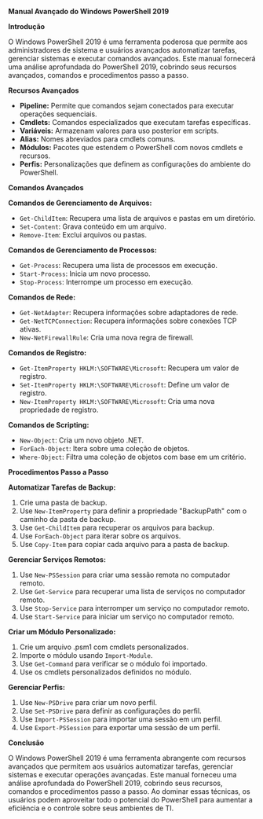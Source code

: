 **Manual Avançado do Windows PowerShell 2019**

**Introdução**

O Windows PowerShell 2019 é uma ferramenta poderosa que permite aos administradores de sistema e usuários avançados automatizar tarefas, gerenciar sistemas e executar comandos avançados. Este manual fornecerá uma análise aprofundada do PowerShell 2019, cobrindo seus recursos avançados, comandos e procedimentos passo a passo.

**Recursos Avançados**

* **Pipeline:** Permite que comandos sejam conectados para executar operações sequenciais.
* **Cmdlets:** Comandos especializados que executam tarefas específicas.
* **Variáveis:** Armazenam valores para uso posterior em scripts.
* **Alias:** Nomes abreviados para cmdlets comuns.
* **Módulos:** Pacotes que estendem o PowerShell com novos cmdlets e recursos.
* **Perfis:** Personalizações que definem as configurações do ambiente do PowerShell.

**Comandos Avançados**

**Comandos de Gerenciamento de Arquivos:**

* `Get-ChildItem`: Recupera uma lista de arquivos e pastas em um diretório.
* `Set-Content`: Grava conteúdo em um arquivo.
* `Remove-Item`: Exclui arquivos ou pastas.

**Comandos de Gerenciamento de Processos:**

* `Get-Process`: Recupera uma lista de processos em execução.
* `Start-Process`: Inicia um novo processo.
* `Stop-Process`: Interrompe um processo em execução.

**Comandos de Rede:**

* `Get-NetAdapter`: Recupera informações sobre adaptadores de rede.
* `Get-NetTCPConnection`: Recupera informações sobre conexões TCP ativas.
* `New-NetFirewallRule`: Cria uma nova regra de firewall.

**Comandos de Registro:**

* `Get-ItemProperty HKLM:\SOFTWARE\Microsoft`: Recupera um valor de registro.
* `Set-ItemProperty HKLM:\SOFTWARE\Microsoft`: Define um valor de registro.
* `New-ItemProperty HKLM:\SOFTWARE\Microsoft`: Cria uma nova propriedade de registro.

**Comandos de Scripting:**

* `New-Object`: Cria um novo objeto .NET.
* `ForEach-Object`: Itera sobre uma coleção de objetos.
* `Where-Object`: Filtra uma coleção de objetos com base em um critério.

**Procedimentos Passo a Passo**

**Automatizar Tarefas de Backup:**

1. Crie uma pasta de backup.
2. Use `New-ItemProperty` para definir a propriedade "BackupPath" com o caminho da pasta de backup.
3. Use `Get-ChildItem` para recuperar os arquivos para backup.
4. Use `ForEach-Object` para iterar sobre os arquivos.
5. Use `Copy-Item` para copiar cada arquivo para a pasta de backup.

**Gerenciar Serviços Remotos:**

1. Use `New-PSSession` para criar uma sessão remota no computador remoto.
2. Use `Get-Service` para recuperar uma lista de serviços no computador remoto.
3. Use `Stop-Service` para interromper um serviço no computador remoto.
4. Use `Start-Service` para iniciar um serviço no computador remoto.

**Criar um Módulo Personalizado:**

1. Crie um arquivo .psm1 com cmdlets personalizados.
2. Importe o módulo usando `Import-Module`.
3. Use `Get-Command` para verificar se o módulo foi importado.
4. Use os cmdlets personalizados definidos no módulo.

**Gerenciar Perfis:**

1. Use `New-PSDrive` para criar um novo perfil.
2. Use `Set-PSDrive` para definir as configurações do perfil.
3. Use `Import-PSSession` para importar uma sessão em um perfil.
4. Use `Export-PSSession` para exportar uma sessão de um perfil.

**Conclusão**

O Windows PowerShell 2019 é uma ferramenta abrangente com recursos avançados que permitem aos usuários automatizar tarefas, gerenciar sistemas e executar operações avançadas. Este manual forneceu uma análise aprofundada do PowerShell 2019, cobrindo seus recursos, comandos e procedimentos passo a passo. Ao dominar essas técnicas, os usuários podem aproveitar todo o potencial do PowerShell para aumentar a eficiência e o controle sobre seus ambientes de TI.